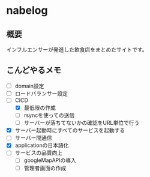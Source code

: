# nabelog

## 概要

インフルエンサーが発進した飲食店をまとめたサイトです。

## こんどやるメモ

- [ ] domain設定
- [ ] ロードバランサー設定
- [ ] CICD
  - [x] 最低限の作成
  - [ ] rsyncを使っての送信
  - [ ] サーバーが落ちてないかの確認をURL単位で行う
- [x] サーバー起動時にすべてのサービスを起動する
- [ ] サーバー間通信
- [x] applicationの日本語化
- [ ] サービスの品質向上
  - [ ] googleMapAPIの導入
  - [ ] 管理者画面の作成
